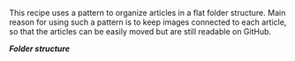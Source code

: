 This recipe uses a pattern to organize articles in a flat folder structure.
Main reason for using such a pattern is to keep images connected to each article, so that the articles can be easily moved but are still readable on GitHub.

***Folder structure***
```bash

```
